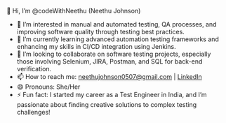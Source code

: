 👋 Hi, I’m @codeWithNeethu (Neethu Johnson)
- 👀 I’m interested in manual and automated testing, QA processes, and improving software quality through testing best practices.
- 🌱 I’m currently learning advanced automation testing frameworks and enhancing my skills in CI/CD integration using Jenkins.
- 💞️ I’m looking to collaborate on software testing projects, especially those involving Selenium, JIRA, Postman, and SQL for back-end verification.
- 📫 How to reach me: [neethujohnson0507@gmail.com](mailto:neethujohnson1812@gmail.com) | [LinkedIn](https://www.linkedin.com/in/neethu-johnson1812)
- 😄 Pronouns: She/Her
- ⚡ Fun fact: I started my career as a Test Engineer in India, and I’m passionate about finding creative solutions to complex testing challenges!

<!---
codeWithNeethu/codeWithNeethu is a ✨ special ✨ repository because its `README.md` (this file) appears on your GitHub profile.
You can click the Preview link to take a look at your changes.
--->
